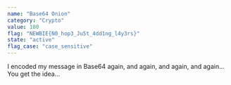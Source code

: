 ```yaml
---
name: "Base64 Onion"
category: "Crypto"
value: 100
flag: "NEWBIE{N0_hop3_Ju5t_4dd1ng_l4y3rs}"
state: "active"
flag_case: "case_sensitive"
---
```


I encoded my message in Base64 again, and again, and again, and again... You get the idea...
